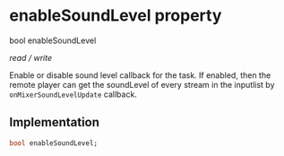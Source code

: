 


# enableSoundLevel property







bool enableSoundLevel
  
_<span class="feature">read / write</span>_



<p>Enable or disable sound level callback for the task. If enabled, then the remote player can get the soundLevel of every stream in the inputlist by <code>onMixerSoundLevelUpdate</code> callback.</p>



## Implementation

```dart
bool enableSoundLevel;
```







